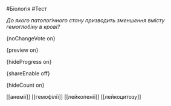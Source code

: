 #Біологія #Тест

*До якого патологічного стану призводить зменшення вмісту гемоглобіну в крові?*

{noChangeVote on}

{preview on}

{hideProgress on}

{shareEnable off}

{hideCount on}

[[анемії]]
[[гемофілії]]
[[лейкопенії]]
[[лейкоцитозу]]
